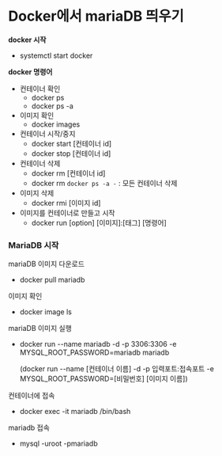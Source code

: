 # Docker에서 mariaDB 띄우기

**docker 시작**

- systemctl start docker



**docker 명령어**

- 컨테이너 확인
  - docker ps
  - docker ps -a
- 이미지 확인
  - docker images
- 컨테이너 시작/중지
  - docker start [컨테이너 id]
  - docker stop [컨테이너 id]
- 컨테이너 삭제
  - docker rm [컨테이너 id]
  - docker rm `docker ps -a -` : 모든 컨테이너 삭제
- 이미지 삭제
  - docker rmi [이미지 id]
- 이미지를 컨테이너로 만들고 시작
  - docker run [option] [이미지]:[태그] [명령어]



### MariaDB 시작

mariaDB 이미지 다운로드

- docker pull mariadb 

이미지 확인

- docker image ls

mariaDB 이미지 실행

- docker run --name mariadb -d -p 3306:3306 -e MYSQL_ROOT_PASSWORD=mariadb mariadb

  (docker run --name [컨테이너 이름] -d -p 입력포트:접속포트 -e MYSQL_ROOT_PASSWORD=[비밀번호] [이미지 이름])

컨테이너에 접속

- docker exec -it mariadb /bin/bash

mariadb 접속

- mysql -uroot -pmariadb

